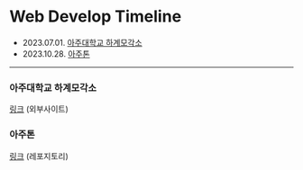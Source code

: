 # Web Develop Timeline

- 2023.07.01. [아주대학교 하계모각소](https://github.com/taerim0/devlog_Web/blob/main/README.md#%EC%95%84%EC%A3%BC%EB%8C%80%ED%95%99%EA%B5%90-%ED%95%98%EA%B3%84%EB%AA%A8%EA%B0%81%EC%86%8C)
- 2023.10.28. [아주톤](https://github.com/taerim0/devlog_Web/blob/main/README.md#%EC%95%84%EC%A3%BC%ED%86%A4)
  
-------

### 아주대학교 하계모각소

[링크](https://sites.google.com/ajou.ac.kr/mks/%ED%99%88/2023%EB%85%84-%ED%95%98%EA%B3%84-%EB%AA%A8%EA%B0%81%EC%86%8C/9-%EC%9E%A5%EB%A0%A4-%EB%B8%94%EB%A3%A8%EB%B2%A0%EB%A6%AC%EC%8A%A4%EB%AC%B4%EB%94%94?authuser=0) (외부사이트)

### 아주톤

[링크](https://github.com/taerim0/23-2-Ajouthon_backend) (레포지토리)
